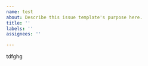 ```yaml
---
name: test
about: Describe this issue template's purpose here.
title: ''
labels: ''
assignees: ''

---
```


tdfghg
